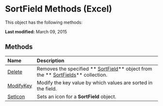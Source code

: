 
# SortField Methods (Excel)
This object has the following methods:

 **Last modified:** March 09, 2015


## Methods



|**Name**|**Description**|
|:-----|:-----|
| [Delete](dd48027b-d6d6-0431-4123-a005c66ab457.md)|Removes the specified  ** [SortField](2becf77f-c072-2060-9baf-ebcf785c05bb.md)** object from the ** [SortFields](a9c83ea1-1cd9-1552-1f03-71bd92a2cc72.md)** collection.|
| [ModifyKey](40227e28-a19e-2130-ae9d-8b87109815f5.md)|Modify the key value by which values are sorted in the field.|
| [SetIcon](840e5a6b-bbaf-087d-06ba-715bde7cbe00.md)|Sets an icon for a  **SortField** object.|
